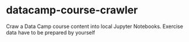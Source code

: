 # datacamp-course-crawler
Craw a Data Camp course content into local Jupyter Notebooks. Exercise data have to be prepared by yourself
